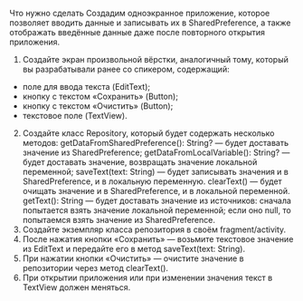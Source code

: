 Что нужно сделать
Создадим одноэкранное приложение, которое позволяет вводить данные и записывать их в SharedPreference, а также отображать введённые данные даже после повторного открытия приложения.
1. Создайте экран произвольной вёрстки, аналогичный тому, который вы разрабатывали ранее со спикером, содержащий:
- поле для ввода текста (EditText);
- кнопку c текстом «Сохранить» (Button);
- кнопку с текстом «Очистить» (Button);
- текстовое поле (TextView).
2. Создайте класс Repository, который будет содержать несколько методов:
getDataFromSharedPreference(): String? — будет доставать значение из SharedPreference;
getDataFromLocalVariable(): String? — будет доставать значение, возвращать значение локальной переменной;
saveText(text: String) — будет записывать значения и в SharedPreference, и в локальную переменную.
clearText() — будет очищать значение и в SharedPreference, и в локальной переменной.
getText(): String — будет доставать значение из источников: сначала попытается взять значение локальной переменной; если оно null, то попытаемся взять значение из SharedPreference.
3. Создайте экземпляр класса репозитория в своём fragment/activity.
4. После нажатия кнопки «Сохранить» — возьмите текстовое значение из EditText и передайте его в метод saveText(text: String).
5. При нажатии кнопки «Очистить» — очистите значение в репозитории через метод clearText().
6. При открытии приложения или при изменении значения текст в TextView должен меняться.
